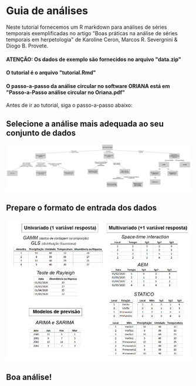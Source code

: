 # Guia de análises

Neste tutorial fornecemos um R markdown para análises de séries temporais exemplificadas no artigo "Boas práticas na análise de séries temporais em herpetologia"
de Karoline Ceron, Marcos R. Severgnini & Diogo B. Provete.

#### ATENÇÃO: Os dados de exemplo são fornecidos no arquivo "data.zip"
#### O tutorial é o arquivo "tutorial.Rmd"
#### O passo-a-passo da análise circular no software ORIANA está em "Passo-a-Passo análise circular no Oriana.pdf"

Antes de ir ao tutorial, siga o passo-a-passo abaixo:

## Selecione a análise mais adequada ao seu conjunto de dados
![](/figures/Decision_Tree-2.jpg)

## Prepare o formato de entrada dos dados

![](/figures/Entrada_dados.jpg)




## Boa análise! 
